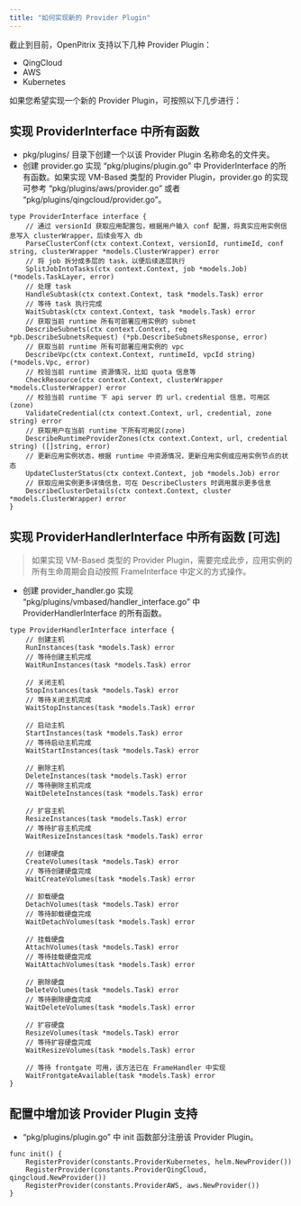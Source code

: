 ```yaml
---
title: "如何实现新的 Provider Plugin"
---
```


截止到目前，OpenPitrix 支持以下几种 Provider Plugin：

* QingCloud
* AWS
* Kubernetes

如果您希望实现一个新的 Provider Plugin，可按照以下几步进行：

## 实现 ProviderInterface 中所有函数

* pkg/plugins/ 目录下创建一个以该 Provider Plugin 名称命名的文件夹。
* 创建 provider.go 实现 “pkg/plugins/plugin.go” 中 ProviderInterface 的所有函数。如果实现 VM-Based 类型的 Provider Plugin，provider.go 的实现可参考 “pkg/plugins/aws/provider.go” 或者 “pkg/plugins/qingcloud/provider.go”。

```
type ProviderInterface interface {
	// 通过 versionId 获取应用配置包，根据用户输入 conf 配置，将真实应用实例信息写入 clusterWrapper，后续会写入 db
	ParseClusterConf(ctx context.Context, versionId, runtimeId, conf string, clusterWrapper *models.ClusterWrapper) error
	// 将 job 拆分成多层的 task，以便后续逐层执行
	SplitJobIntoTasks(ctx context.Context, job *models.Job) (*models.TaskLayer, error)
	// 处理 task
	HandleSubtask(ctx context.Context, task *models.Task) error
	// 等待 task 执行完成
	WaitSubtask(ctx context.Context, task *models.Task) error
	// 获取当前 runtime 所有可部署应用实例的 subnet
	DescribeSubnets(ctx context.Context, req *pb.DescribeSubnetsRequest) (*pb.DescribeSubnetsResponse, error)
	// 获取当前 runtime 所有可部署应用实例的 vpc
	DescribeVpc(ctx context.Context, runtimeId, vpcId string) (*models.Vpc, error)
	// 校验当前 runtime 资源情况，比如 quota 信息等
	CheckResource(ctx context.Context, clusterWrapper *models.ClusterWrapper) error
	// 校验当前 runtime 下 api server 的 url，credential 信息，可用区(zone) 
	ValidateCredential(ctx context.Context, url, credential, zone string) error
    // 获取用户在当前 runtime 下所有可用区(zone)
	DescribeRuntimeProviderZones(ctx context.Context, url, credential string) ([]string, error)
	// 更新应用实例状态，根据 runtime 中资源情况，更新应用实例或应用实例节点的状态
	UpdateClusterStatus(ctx context.Context, job *models.Job) error
	// 获取应用实例更多详情信息，可在 DescribeClusters 时调用展示更多信息
	DescribeClusterDetails(ctx context.Context, cluster *models.ClusterWrapper) error
}
```

## 实现 ProviderHandlerInterface 中所有函数 [可选]
> 如果实现 VM-Based 类型的 Provider Plugin，需要完成此步，应用实例的所有生命周期会自动按照 FrameInterface 中定义的方式操作。

* 创建 provider_handler.go 实现 “pkg/plugins/vmbased/handler_interface.go” 中 ProviderHandlerInterface 的所有函数。

```
type ProviderHandlerInterface interface {
	// 创建主机
	RunInstances(task *models.Task) error
	// 等待创建主机完成
	WaitRunInstances(task *models.Task) error

    // 关闭主机
	StopInstances(task *models.Task) error
	// 等待关闭主机完成
	WaitStopInstances(task *models.Task) error

    // 启动主机
	StartInstances(task *models.Task) error
	// 等待启动主机完成
	WaitStartInstances(task *models.Task) error

    // 删除主机
	DeleteInstances(task *models.Task) error
	// 等待删除主机完成
	WaitDeleteInstances(task *models.Task) error

    // 扩容主机
	ResizeInstances(task *models.Task) error
	// 等待扩容主机完成
	WaitResizeInstances(task *models.Task) error
	
    // 创建硬盘
	CreateVolumes(task *models.Task) error
	// 等待创建硬盘完成
	WaitCreateVolumes(task *models.Task) error

    // 卸载硬盘
	DetachVolumes(task *models.Task) error
	// 等待卸载硬盘完成
	WaitDetachVolumes(task *models.Task) error

    // 挂载硬盘
	AttachVolumes(task *models.Task) error
	// 等待挂载硬盘完成
	WaitAttachVolumes(task *models.Task) error

    // 删除硬盘
	DeleteVolumes(task *models.Task) error
	// 等待删除硬盘完成
	WaitDeleteVolumes(task *models.Task) error

    // 扩容硬盘
	ResizeVolumes(task *models.Task) error
	// 等待扩容硬盘完成
	WaitResizeVolumes(task *models.Task) error

	// 等待 frontgate 可用，该方法已在 FrameHandler 中实现
	WaitFrontgateAvailable(task *models.Task) error
}
```

## 配置中增加该 Provider Plugin 支持

* “pkg/plugins/plugin.go” 中 init 函数部分注册该 Provider Plugin。

```
func init() {
	RegisterProvider(constants.ProviderKubernetes, helm.NewProvider())
	RegisterProvider(constants.ProviderQingCloud, qingcloud.NewProvider())
	RegisterProvider(constants.ProviderAWS, aws.NewProvider())
}
```